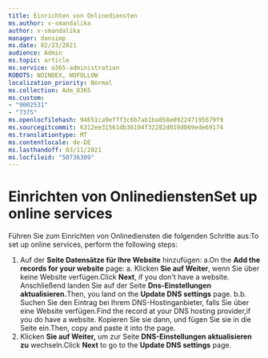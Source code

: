 ```yaml
---
title: Einrichten von Onlinediensten
ms.author: v-smandalika
author: v-smandalika
manager: dansimp
ms.date: 02/23/2021
audience: Admin
ms.topic: article
ms.service: o365-administration
ROBOTS: NOINDEX, NOFOLLOW
localization_priority: Normal
ms.collection: Adm_O365
ms.custom:
- "9002531"
- "7375"
ms.openlocfilehash: 94651ca9efff3c6b7ab1ba858e092247195679f9
ms.sourcegitcommit: 6312ee31561db36104f32282d019d069ede69174
ms.translationtype: MT
ms.contentlocale: de-DE
ms.lasthandoff: 03/11/2021
ms.locfileid: "50736309"
---
```

# <a name="set-up-online-services"></a><span data-ttu-id="946ad-102">Einrichten von Onlinediensten</span><span class="sxs-lookup"><span data-stu-id="946ad-102">Set up online services</span></span>

<span data-ttu-id="946ad-103">Führen Sie zum Einrichten von Onlinediensten die folgenden Schritte aus:</span><span class="sxs-lookup"><span data-stu-id="946ad-103">To set up online services, perform the following steps:</span></span>

1. <span data-ttu-id="946ad-104">Auf der **Seite Datensätze für Ihre Website** hinzufügen: a.</span><span class="sxs-lookup"><span data-stu-id="946ad-104">On the **Add the records for your website** page: a.</span></span> <span data-ttu-id="946ad-105">Klicken **Sie auf Weiter**, wenn Sie über keine Website verfügen.</span><span class="sxs-lookup"><span data-stu-id="946ad-105">Click **Next**, if you don't have a website.</span></span> <span data-ttu-id="946ad-106">Anschließend landen Sie auf der Seite **Dns-Einstellungen aktualisieren.**</span><span class="sxs-lookup"><span data-stu-id="946ad-106">Then, you land on the **Update DNS settings** page.</span></span>
    <span data-ttu-id="946ad-107">b.</span><span class="sxs-lookup"><span data-stu-id="946ad-107">b.</span></span> <span data-ttu-id="946ad-108">Suchen Sie den Eintrag bei Ihrem DNS-Hostinganbieter, falls Sie über eine Website verfügen.</span><span class="sxs-lookup"><span data-stu-id="946ad-108">Find the record at your DNS hosting provider,if you do have a website.</span></span> <span data-ttu-id="946ad-109">Kopieren Sie sie dann, und fügen Sie sie in die Seite ein.</span><span class="sxs-lookup"><span data-stu-id="946ad-109">Then, copy and paste it into the page.</span></span>
2. <span data-ttu-id="946ad-110">Klicken **Sie auf Weiter,** um zur Seite **DNS-Einstellungen aktualisieren zu** wechseln.</span><span class="sxs-lookup"><span data-stu-id="946ad-110">Click **Next** to go to the **Update DNS settings** page.</span></span>